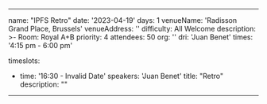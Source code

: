---

name: "IPFS Retro"
date: '2023-04-19'
days: 1
venueName: 'Radisson Grand Place, Brussels'
venueAddress: ''
difficulty: All Welcome
description: >-
  Room: Royal A+B
priority: 4
attendees: 50
org: ''
dri: 'Juan Benet'
times: '4:15 pm - 6:00 pm'

timeslots:
  - time: '16:30 - Invalid Date'
    speakers: 'Juan Benet'
    title: "Retro"
    description: ""

---